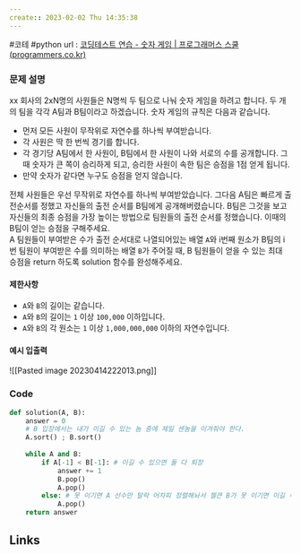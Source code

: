 ```yaml
---
create:: 2023-02-02 Thu 14:35:38
---
```

#코테  #python 
url : [코딩테스트 연습 - 숫자 게임 | 프로그래머스 스쿨 (programmers.co.kr)](https://school.programmers.co.kr/learn/courses/30/lessons/12987)
### 문제 설명
xx 회사의 2xN명의 사원들은 N명씩 두 팀으로 나눠 숫자 게임을 하려고 합니다. 두 개의 팀을 각각 A팀과 B팀이라고 하겠습니다. 숫자 게임의 규칙은 다음과 같습니다.

-   먼저 모든 사원이 무작위로 자연수를 하나씩 부여받습니다.
-   각 사원은 딱 한 번씩 경기를 합니다.
-   각 경기당 A팀에서 한 사원이, B팀에서 한 사원이 나와 서로의 수를 공개합니다. 그때 숫자가 큰 쪽이 승리하게 되고, 승리한 사원이 속한 팀은 승점을 1점 얻게 됩니다.
-   만약 숫자가 같다면 누구도 승점을 얻지 않습니다.

전체 사원들은 우선 무작위로 자연수를 하나씩 부여받았습니다. 그다음 A팀은 빠르게 출전순서를 정했고 자신들의 출전 순서를 B팀에게 공개해버렸습니다. B팀은 그것을 보고 자신들의 최종 승점을 가장 높이는 방법으로 팀원들의 출전 순서를 정했습니다. 이때의 B팀이 얻는 승점을 구해주세요.  
A 팀원들이 부여받은 수가 출전 순서대로 나열되어있는 배열 `A`와 i번째 원소가 B팀의 i번 팀원이 부여받은 수를 의미하는 배열 `B`가 주어질 때, B 팀원들이 얻을 수 있는 최대 승점을 return 하도록 solution 함수를 완성해주세요.

#### 제한사항

-   `A`와 `B`의 길이는 같습니다.
-   `A`와 `B`의 길이는 `1` 이상 `100,000` 이하입니다.
-   `A`와 `B`의 각 원소는 `1` 이상 `1,000,000,000` 이하의 자연수입니다.


#### 예시 입출력
![[Pasted image 20230414222013.png]]

### Code
```python
def solution(A, B):
    answer = 0
    # B 입장에서는 내가 이길 수 있는 놈 중에 제일 센놈을 이겨줘야 한다.
    A.sort() ; B.sort()
    
    while A and B:
        if A[-1] < B[-1]: # 이길 수 있으면 둘 다 퇴장
            answer += 1
            B.pop()
            A.pop()
        else: # 못 이기면 A 선수만 탈락 어차피 정렬해놔서 젤큰 B가 못 이기면 이길 수 없는 놈이니 빼야함
            A.pop()
    return answer

```

## Links
